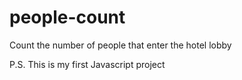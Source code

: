 # people-count
Count the number of people that enter the hotel lobby

P.S. This is my first Javascript project

